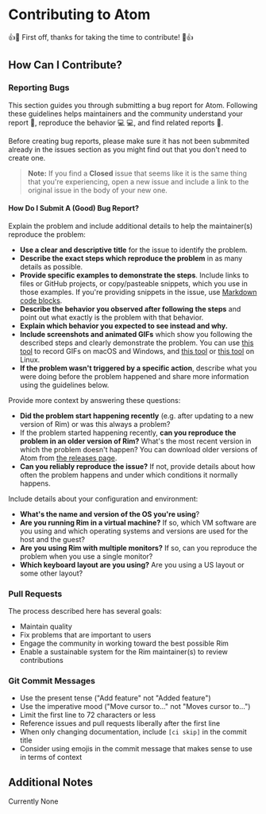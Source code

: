 # Contributing to Atom

:+1::tada: First off, thanks for taking the time to contribute! :tada::+1:

## How Can I Contribute?

### Reporting Bugs

This section guides you through submitting a bug report for Atom. Following these guidelines helps maintainers and the community understand your report :pencil:, reproduce the behavior :computer: :computer:, and find related reports :mag_right:.

Before creating bug reports, please make sure it has not been submmited already in the issues section as you might find out that you don't need to create one. 

> **Note:** If you find a **Closed** issue that seems like it is the same thing that you're experiencing, open a new issue and include a link to the original issue in the body of your new one.

#### How Do I Submit A (Good) Bug Report?
Explain the problem and include additional details to help the maintainer(s) reproduce the problem:
* **Use a clear and descriptive title** for the issue to identify the problem.
* **Describe the exact steps which reproduce the problem** in as many details as possible.
* **Provide specific examples to demonstrate the steps**. Include links to files or GitHub projects, or copy/pasteable snippets, which you use in those examples. If you're providing snippets in the issue, use [Markdown code blocks](https://help.github.com/articles/markdown-basics/#multiple-lines).
* **Describe the behavior you observed after following the steps** and point out what exactly is the problem with that behavior.
* **Explain which behavior you expected to see instead and why.**
* **Include screenshots and animated GIFs** which show you following the described steps and clearly demonstrate the problem. You can use [this tool](https://www.cockos.com/licecap/) to record GIFs on macOS and Windows, and [this tool](https://github.com/colinkeenan/silentcast) or [this tool](https://github.com/GNOME/byzanz) on Linux.
* **If the problem wasn't triggered by a specific action**, describe what you were doing before the problem happened and share more information using the guidelines below.

Provide more context by answering these questions:
* **Did the problem start happening recently** (e.g. after updating to a new version of Rim) or was this always a problem?
* If the problem started happening recently, **can you reproduce the problem in an older version of Rim?** What's the most recent version in which the problem doesn't happen? You can download older versions of Atom from [the releases page](https://github.com/atom/atom/releases).
* **Can you reliably reproduce the issue?** If not, provide details about how often the problem happens and under which conditions it normally happens.

Include details about your configuration and environment:

* **What's the name and version of the OS you're using**?
* **Are you running Rim in a virtual machine?** If so, which VM software are you using and which operating systems and versions are used for the host and the guest?
* **Are you using Rim with multiple monitors?** If so, can you reproduce the problem when you use a single monitor?
* **Which keyboard layout are you using?** Are you using a US layout or some other layout?

### Pull Requests

The process described here has several goals:

- Maintain quality
- Fix problems that are important to users
- Engage the community in working toward the best possible Rim
- Enable a sustainable system for the Rim maintainer(s) to review contributions

### Git Commit Messages

* Use the present tense ("Add feature" not "Added feature")
* Use the imperative mood ("Move cursor to..." not "Moves cursor to...")
* Limit the first line to 72 characters or less
* Reference issues and pull requests liberally after the first line
* When only changing documentation, include `[ci skip]` in the commit title
* Consider using emojis in the commit message that makes sense to use in terms of context

## Additional Notes

Currently None
